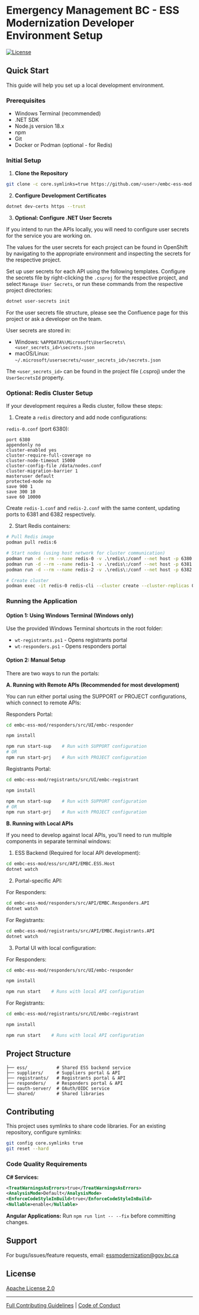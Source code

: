 # Emergency Management BC - ESS Modernization Developer Environment Setup

[![License](https://img.shields.io/badge/License-Apache%202.0-blue.svg)](LICENSE)

## Quick Start

This guide will help you set up a local development environment.

### Prerequisites

- Windows Terminal (recommended)
- .NET SDK
- Node.js version 18.x
- npm
- Git
- Docker or Podman (optional - for Redis)

### Initial Setup

1. **Clone the Repository**
```bash
git clone -c core.symlinks=true https://github.com/<user>/embc-ess-mod.git
```

2. **Configure Development Certificates**
```bash
dotnet dev-certs https --trust
```

3. **Optional: Configure .NET User Secrets**

If you intend to run the APIs locally, you will need to configure user secrets for the service you are working on.

The values for the user secrets for each project can be found in OpenShift by navigating to the appropriate environment and inspecting the secrets for the respective project.

Set up user secrets for each API using the following templates. Configure the secrets file by right-clicking the `.csproj` for the respective project, and select `Manage User Secrets`, or run these commands from the respective project directories:

```bash
dotnet user-secrets init
```

For the user secrets file structure, please see the Confluence page for this project or ask a developer on the team.

User secrets are stored in:
- Windows: `%APPDATA%\Microsoft\UserSecrets\<user_secrets_id>\secrets.json`
- macOS/Linux: `~/.microsoft/usersecrets/<user_secrets_id>/secrets.json`

The `<user_secrets_id>` can be found in the project file (.csproj) under the `UserSecretsId` property.

### Optional: Redis Cluster Setup

If your development requires a Redis cluster, follow these steps:

1. Create a `redis` directory and add node configurations:

`redis-0.conf` (port 6380):
```
port 6380
appendonly no
cluster-enabled yes
cluster-require-full-coverage no
cluster-node-timeout 15000
cluster-config-file /data/nodes.conf
cluster-migration-barrier 1
masteruser default
protected-mode no
save 900 1
save 300 10
save 60 10000
```

Create `redis-1.conf` and `redis-2.conf` with the same content, updating ports to 6381 and 6382 respectively.

2. Start Redis containers:
```bash
# Pull Redis image
podman pull redis:6

# Start nodes (using host network for cluster communication)
podman run -d --rm --name redis-0 -v .\redis\:/conf --net host -p 6380:6380 redis redis-server /conf/redis-0.conf
podman run -d --rm --name redis-1 -v .\redis\:/conf --net host -p 6381:6381 redis redis-server /conf/redis-1.conf
podman run -d --rm --name redis-2 -v .\redis\:/conf --net host -p 6382:6382 redis redis-server /conf/redis-2.conf

# Create cluster
podman exec -it redis-0 redis-cli --cluster create --cluster-replicas 0 localhost:6380 localhost:6381 localhost:6382
```

### Running the Application

#### Option 1: Using Windows Terminal (Windows only)
Use the provided Windows Terminal shortcuts in the root folder:
- `wt-registrants.ps1` - Opens registrants portal
- `wt-responders.ps1` - Opens responders portal

#### Option 2: Manual Setup

There are two ways to run the portals:

**A. Running with Remote APIs (Recommended for most development)**

You can run either portal using the SUPPORT or PROJECT configurations, which connect to remote APIs:

Responders Portal:
```bash
cd embc-ess-mod/responders/src/UI/embc-responder

npm install

npm run start-sup    # Run with SUPPORT configuration
# OR
npm run start-prj    # Run with PROJECT configuration
```

Registrants Portal:
```bash
cd embc-ess-mod/registrants/src/UI/embc-registrant

npm install

npm run start-sup    # Run with SUPPORT configuration
# OR
npm run start-prj    # Run with PROJECT configuration
```

**B. Running with Local APIs**

If you need to develop against local APIs, you'll need to run multiple components in separate terminal windows:

1. ESS Backend (Required for local API development):
```bash
cd embc-ess-mod/ess/src/API/EMBC.ESS.Host
dotnet watch
```

2. Portal-specific API:

For Responders:
```bash
cd embc-ess-mod/responders/src/API/EMBC.Responders.API
dotnet watch
```

For Registrants:
```bash
cd embc-ess-mod/registrants/src/API/EMBC.Registrants.API
dotnet watch
```

3. Portal UI with local configuration:

For Responders:
```bash
cd embc-ess-mod/responders/src/UI/embc-responder

npm install

npm run start    # Runs with local API configuration
```

For Registrants:
```bash
cd embc-ess-mod/registrants/src/UI/embc-registrant

npm install

npm run start    # Runs with local API configuration
```

## Project Structure

```
├── ess/           # Shared ESS backend service
├── suppliers/     # Suppliers portal & API
├── registrants/   # Registrants portal & API
├── responders/    # Responders portal & API
├── oauth-server/  # OAuth/OIDC service
└── shared/        # Shared libraries
```

## Contributing

This project uses symlinks to share code libraries. For an existing repository, configure symlinks:

```bash
git config core.symlinks true
git reset --hard
```

### Code Quality Requirements

**C# Services:**
```xml
<TreatWarningsAsErrors>true</TreatWarningsAsErrors>
<AnalysisMode>Default</AnalysisMode>
<EnforceCodeStyleInBuild>true</EnforceCodeStyleInBuild>
<Nullable>enable</Nullable>
```

**Angular Applications:**
Run `npm run lint -- --fix` before committing changes.

## Support

For bugs/issues/feature requests, email: essmodernization@gov.bc.ca

## License

[Apache License 2.0](LICENSE)

---

[Full Contributing Guidelines](./CONTRIBUTING.md) | [Code of Conduct](./CODE_OF_CONDUCT.md)